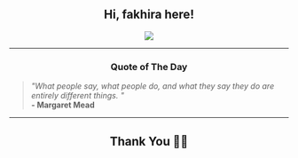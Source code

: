 <h2 align="center"> Hi, fakhira here!</h2>

<p align="center">
<a href="https://github.com/fakhiralkda" alt="github streak"><img src="https://dvst-streak.herokuapp.com/?user=fakhiralkda&theme=tokyonight&fire=DD472C"></a>
</p>

<hr>
<h3 align="center">Quote of The Day</h3>
<p align="center">
<blockquote>
<i>"What people say, what people do, and what they say they do are entirely different things. "</i>
<br>
<b>- Margaret Mead</b>
</blockquote>
</p>


<hr>
<h2 align="center">Thank You 🙏🏼</h2>
